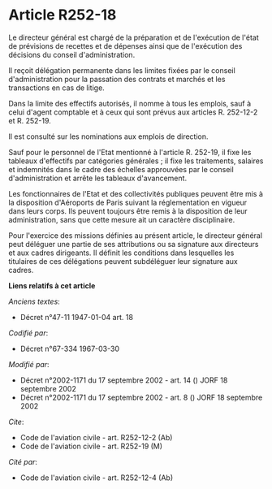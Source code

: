 # Article R252-18

Le directeur général est chargé de la préparation et de l'exécution de l'état de prévisions de recettes et de dépenses ainsi
que de l'exécution des décisions du conseil d'administration.

Il reçoit délégation permanente dans les limites fixées par le conseil d'administration pour la passation des contrats et
marchés et les transactions en cas de litige.

Dans la limite des effectifs autorisés, il nomme à tous les emplois, sauf à celui d'agent comptable et à ceux qui sont prévus
aux articles R. 252-12-2 et R. 252-19.

Il est consulté sur les nominations aux emplois de direction.

Sauf pour le personnel de l'Etat mentionné à l'article R. 252-19, il fixe les tableaux d'effectifs par catégories générales ;
il fixe les traitements, salaires et indemnités dans le cadre des échelles approuvées par le conseil d'administration et
arrête les tableaux d'avancement.

Les fonctionnaires de l'Etat et des collectivités publiques peuvent être mis à la disposition d'Aéroports de Paris suivant la
réglementation en vigueur dans leurs corps. Ils peuvent toujours être remis à la disposition de leur administration, sans que
cette mesure ait un caractère disciplinaire.

Pour l'exercice des missions définies au présent article, le directeur général peut déléguer une partie de ses attributions
ou sa signature aux directeurs et aux cadres dirigeants. Il définit les conditions dans lesquelles les titulaires de ces
délégations peuvent subdéléguer leur signature aux cadres.

**Liens relatifs à cet article**

_Anciens textes_:

  - Décret n°47-11 1947-01-04 art. 18

_Codifié par_:

  - Décret n°67-334 1967-03-30

_Modifié par_:

  - Décret n°2002-1171 du 17 septembre 2002 - art. 14 () JORF 18 septembre 2002
  - Décret n°2002-1171 du 17 septembre 2002 - art. 8 () JORF 18 septembre 2002

_Cite_:

  - Code de l'aviation civile - art. R252-12-2 (Ab)
  - Code de l'aviation civile - art. R252-19 (M)

_Cité par_:

  - Code de l'aviation civile - art. R252-12-4 (Ab)
